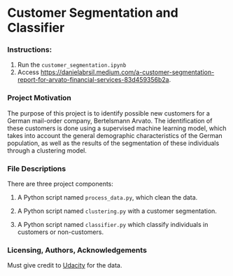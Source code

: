 # Customer Segmentation and Classifier



### Instructions:
1. Run the `customer_segmentation.ipynb`
2. Access https://danielabrsil.medium.com/a-customer-segmentation-report-for-arvato-financial-services-83d459356b2a.

### Project Motivation

The purpose of this project is to identify possible new customers for a German mail-order company, Bertelsmann Arvato. The identification of these customers is done using a supervised machine learning model, which takes into account the general demographic characteristics of the German population, as well as the results of the segmentation of these individuals through a clustering model.

### File Descriptions

There are three project components:

 1. A Python script named `process_data.py`, which clean the data.
 
 2. A Python script named `clustering.py` with a customer segmentation.
       
 3. A Python script named `classifier.py` which classify individuals in customers or non-customers. 
 
### Licensing, Authors, Acknowledgements

Must give credit to [Udacity](https://www.udacity.com/) for the data.
